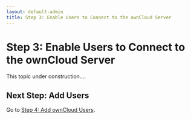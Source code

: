 ```yaml
---
layout: default-admin
title: Step 3: Enable Users to Connect to the ownCloud Server
---
```


# Step 3: Enable Users to Connect to the ownCloud Server
This topic under construction....

## Next Step: Add Users
Go to [Step 4: Add ownCloud Users](./qs_admins_addusers.html).
